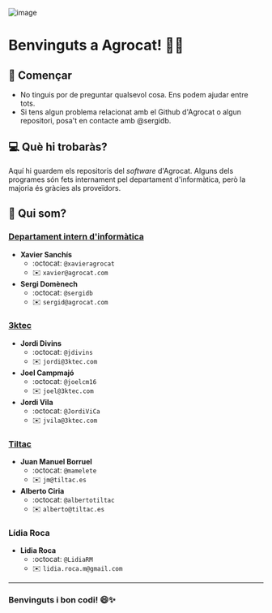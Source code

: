 ![image](https://github.com/agrocat/.github/assets/11000450/16f6054e-3b4e-4e8a-b501-1544455e6734)

# Benvinguts a Agrocat! 🌱🐱
## 🌟 Començar
- No tinguis por de preguntar qualsevol cosa. Ens podem ajudar entre tots.
- Si tens algun problema relacionat amb el Github d'Agrocat o algun repositori, posa't en contacte amb @sergidb.

## 💻 Què hi trobaràs?
Aquí hi guardem els repositoris del *software* d'Agrocat.
Alguns dels programes són fets internament pel departament d'informàtica, però la majoria és gràcies als proveïdors.

## 👥 Qui som?

### [Departament intern d'informàtica](http://www.agrocat.com)
- **Xavier Sanchís**
  - :octocat: `@xavieragrocat`
  - :envelope: `xavier@agrocat.com`
- **Sergi Domènech**
  - :octocat: `@sergidb`
  - :envelope: `sergid@agrocat.com`

### [3ktec](http://www.3ktec.com)
- **Jordi Divins**
  - :octocat: `@jdivins`
  - :envelope: `jordi@3ktec.com`
- **Joel Campmajó**
  - :octocat: `@joelcm16`
  - :envelope: `joel@3ktec.com` 
- **Jordi Vila**
  - :octocat: `@JordiViCa`
  - :envelope: `jvila@3ktec.com` 
### [Tiltac](http://www.tiltac.es) 
- **Juan Manuel Borruel**
  - :octocat: `@mamelete`
  - :envelope: `jm@tiltac.es`
- **Alberto Ciria**
  - :octocat: `@albertotiltac`
  - :envelope: `alberto@tiltac.es`
### Lídia Roca
- **Lidia Roca**
  - :octocat: `@LidiaRM`
  - :envelope: `lidia.roca.m@gmail.com`

---
### Benvinguts i bon codi! 😄✨
